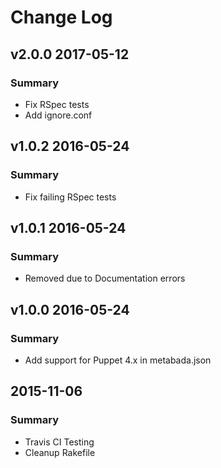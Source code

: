 # Change Log

## v2.0.0 2017-05-12
### Summary

- Fix RSpec tests
- Add ignore.conf

## v1.0.2 2016-05-24
### Summary

- Fix failing RSpec tests

## v1.0.1 2016-05-24
### Summary

- Removed due to Documentation errors

## v1.0.0 2016-05-24
### Summary

- Add support for Puppet 4.x in metabada.json

## 2015-11-06
### Summary

- Travis CI Testing
- Cleanup Rakefile
